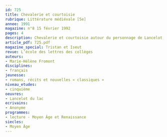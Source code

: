 ```yaml
---
id: 725
title: Chevalerie et courtoisie 
rubrique: Littérature médiévale [5e]
annee: 1991
magazine: n°8 15 février 1992
pages: 4
description: Chevalerie et courtoisie autour du personnage de Lancelot du Lac…
article_pdf: 725.pdf
magazine_special: Tristan et Iseut
revue: L’école des lettres des collèges
auteurs:
- Marie-Hélène Fromont
disciplines:
- français
jeunesse:
- romans, récits et nouvelles « classiques »
niveau_etudes:
- cinquième
oeuvres:
- Lancelot du lac
ecrivains:
- Anonyme
programmes:
- lecture - Moyen Âge et Renaissance
siecles:
- Moyen Âge
---
```

